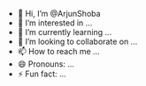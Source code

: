- 👋 Hi, I’m @ArjunShoba
- 👀 I’m interested in ...
- 🌱 I’m currently learning ...
- 💞️ I’m looking to collaborate on ...
- 📫 How to reach me ...
- 😄 Pronouns: ...
- ⚡ Fun fact: ...

<!---
ArjunShoba/ArjunShoba is a ✨ special ✨ repository because its `README.md` (this file) appears on your GitHub profile.
You can click the Preview link to take a look at your changes.
--->
